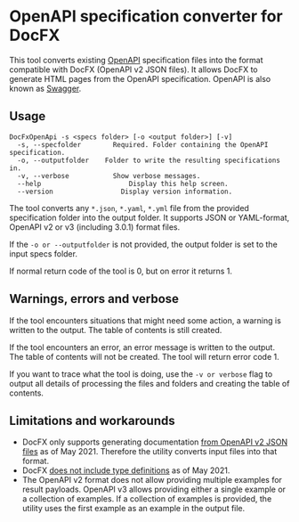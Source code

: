 # OpenAPI specification converter for DocFX

This tool converts existing [OpenAPI](https://www.openapis.org/) specification files into the format compatible with DocFX (OpenAPI v2 JSON files). It allows DocFX to generate HTML pages from the OpenAPI specification. OpenAPI is also known as [Swagger](https://swagger.io/).

## Usage

```text
DocFxOpenApi -s <specs folder> [-o <output folder>] [-v]
  -s, --specfolder        Required. Folder containing the OpenAPI specification.
  -o, --outputfolder	Folder to write the resulting specifications in.
  -v, --verbose           Show verbose messages.
  --help                	  Display this help screen.
  --version              	Display version information.
```

The tool converts any `*.json`, `*.yaml`, `*.yml` file from the provided specification folder into the output folder. It supports JSON or YAML-format, OpenAPI v2 or v3 (including 3.0.1) format files.

If the `-o or --outputfolder` is not provided, the output folder is set to the input specs folder.


If normal return code of the tool is 0, but on error it returns 1.

## Warnings, errors and verbose

If the tool encounters situations that might need some action, a warning is written to the output. The table of contents is still created.

If the tool encounters an error, an error message is written to the output. The table of contents will not be created. The tool will return error code 1.

If you want to trace what the tool is doing, use the `-v or verbose` flag to output all details of processing the files and folders and creating the table of contents.

## Limitations and workarounds

- DocFX only supports generating documentation [from OpenAPI v2 JSON files](https://dotnet.github.io/docfx/tutorial/intro_rest_api_documentation.html) as of May 2021. Therefore the utility converts input files into that format.
- DocFX [does not include type definitions](https://github.com/dotnet/docfx/issues/2072) as of May 2021.
- The OpenAPI v2 format does not allow providing multiple examples for result payloads. OpenAPI v3 allows providing either a single example or a collection of examples. If a collection of examples is provided, the utility uses the first example as an example in the output file.
